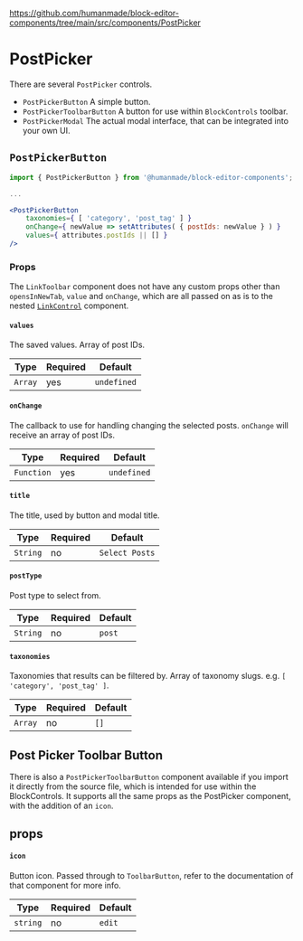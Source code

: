https://github.com/humanmade/block-editor-components/tree/main/src/components/PostPicker

# PostPicker

There are several `PostPicker` controls.

* `PostPickerButton` A simple button.
* `PostPickerToolbarButton` A button for use within `BlockControls` toolbar.
* `PostPickerModal` The actual modal interface, that can be integrated into your own UI.

## `PostPickerButton`

```jsx
import { PostPickerButton } from '@humanmade/block-editor-components';

...

<PostPickerButton
	taxonomies={ [ 'category', 'post_tag' ] }
	onChange={ newValue => setAttributes( { postIds: newValue } ) }
	values={ attributes.postIds || [] }
/>
```

### Props

The `LinkToolbar` component does not have any custom props other than `opensInNewTab`, `value` and `onChange`, which are all passed on as is to the nested [`LinkControl`](https://github.com/WordPress/gutenberg/blob/trunk/packages/block-editor/src/components/link-control/index.js) component.

#### `values`

The saved values. Array of post IDs.

| Type                                 | Required                             | Default                              |
|--------------------------------------|--------------------------------------|--------------------------------------|
| `Array`                              | yes                                  | `undefined`                          |


#### `onChange`

The callback to use for handling changing the selected posts. `onChange` will receive an array of post IDs.

| Type                                 | Required                             | Default                              |
|--------------------------------------|--------------------------------------|--------------------------------------|
| `Function`                           | yes                                  | `undefined`                          |

#### `title`

The title, used by button and modal title.

| Type                                 | Required                             | Default                              |
|--------------------------------------|--------------------------------------|--------------------------------------|
| `String`                             | no                                   | `Select Posts`

#### `postType`

Post type to select from.

| Type                                 | Required                             | Default                              |
|--------------------------------------|--------------------------------------|--------------------------------------|
| `String`                             | no                                   | `post`

#### `taxonomies`

Taxonomies that results can be filtered by. Array of taxonomy slugs. e.g. `[ 'category', 'post_tag' ]`.

| Type                                 | Required                             | Default                              |
|--------------------------------------|--------------------------------------|--------------------------------------|
| `Array`                              | no                                   | `[]`


## Post Picker Toolbar Button

There is also a `PostPickerToolbarButton` component available if you import it directly from the source file, which is intended for use within the BlockControls. It supports all the same props as the PostPicker component, with the addition of an `icon`.

## props

#### `icon`

Button icon. Passed through to `ToolbarButton`, refer to the documentation of that component for more info.

| Type                                 | Required                             | Default                              |
|--------------------------------------|--------------------------------------|--------------------------------------|
| `string`                              | no                                   | `edit`
